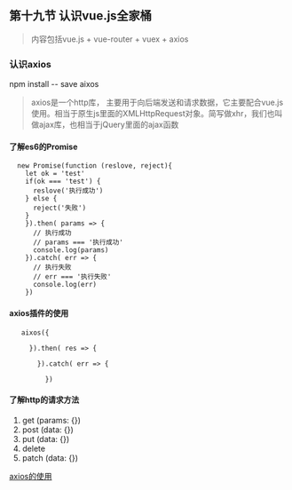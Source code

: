 ## 第十九节 认识vue.js全家桶

> 内容包括vue.js + vue-router + vuex + axios

### 认识axios

  npm install -- save aixos

>  axios是一个http库， 主要用于向后端发送和请求数据，它主要配合vue.js使用。相当于原生js里面的XMLHttpRequest对象。简写做xhr，我们也叫做ajax库，也相当于jQuery里面的ajax函数

####  了解es6的Promise

~~~
  new Promise(function (reslove, reject){
    let ok = 'test'
    if(ok === 'test') {
      reslove('执行成功')
    } else {
      reject('失败')
    }
    }).then( params => {
      // 执行成功
      // params === '执行成功'
      console.log(params)
    }).catch( err => {
      // 执行失败
      // err === '执行失败'
      console.log(err)
    })
~~~

####  axios插件的使用

~~~
   aixos({

     }).then( res => {

       }).catch( err => {

         })
~~~

####  了解http的请求方法

1.  get    (params: {})
2.  post   (data: {})  
3.  put    (data: {})
4.  delete   
5.  patch  (data: {})


[axios的使用](./vue-axios)
